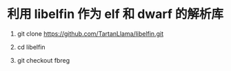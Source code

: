 # 利用 libelfin 作为 elf 和 dwarf 的解析库

1. git clone https://github.com/TartanLlama/libelfin.git

2. cd libelfin

3. git checkout fbreg
